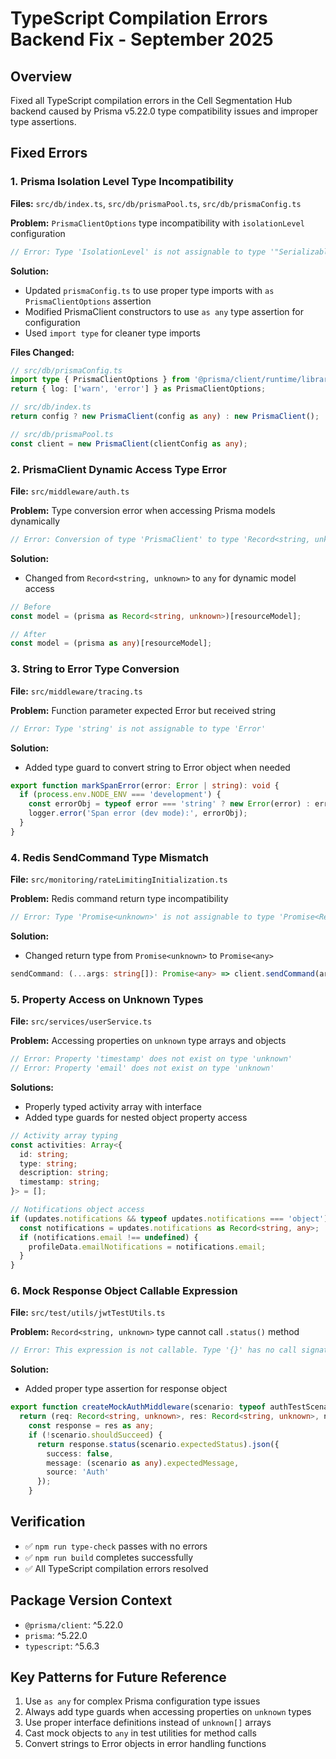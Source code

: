 # TypeScript Compilation Errors Backend Fix - September 2025

## Overview

Fixed all TypeScript compilation errors in the Cell Segmentation Hub backend caused by Prisma v5.22.0 type compatibility issues and improper type assertions.

## Fixed Errors

### 1. Prisma Isolation Level Type Incompatibility

**Files:** `src/db/index.ts`, `src/db/prismaPool.ts`, `src/db/prismaConfig.ts`

**Problem:** `PrismaClientOptions` type incompatibility with `isolationLevel` configuration

```typescript
// Error: Type 'IsolationLevel' is not assignable to type '"Serializable"'
```

**Solution:**

- Updated `prismaConfig.ts` to use proper type imports with `as PrismaClientOptions` assertion
- Modified PrismaClient constructors to use `as any` type assertion for configuration
- Used `import type` for cleaner type imports

**Files Changed:**

```typescript
// src/db/prismaConfig.ts
import type { PrismaClientOptions } from '@prisma/client/runtime/library';
return { log: ['warn', 'error'] } as PrismaClientOptions;

// src/db/index.ts
return config ? new PrismaClient(config as any) : new PrismaClient();

// src/db/prismaPool.ts
const client = new PrismaClient(clientConfig as any);
```

### 2. PrismaClient Dynamic Access Type Error

**File:** `src/middleware/auth.ts`

**Problem:** Type conversion error when accessing Prisma models dynamically

```typescript
// Error: Conversion of type 'PrismaClient' to type 'Record<string, unknown>' may be a mistake
```

**Solution:**

- Changed from `Record<string, unknown>` to `any` for dynamic model access

```typescript
// Before
const model = (prisma as Record<string, unknown>)[resourceModel];

// After
const model = (prisma as any)[resourceModel];
```

### 3. String to Error Type Conversion

**File:** `src/middleware/tracing.ts`

**Problem:** Function parameter expected Error but received string

```typescript
// Error: Type 'string' is not assignable to type 'Error'
```

**Solution:**

- Added type guard to convert string to Error object when needed

```typescript
export function markSpanError(error: Error | string): void {
  if (process.env.NODE_ENV === 'development') {
    const errorObj = typeof error === 'string' ? new Error(error) : error;
    logger.error('Span error (dev mode):', errorObj);
  }
}
```

### 4. Redis SendCommand Type Mismatch

**File:** `src/monitoring/rateLimitingInitialization.ts`

**Problem:** Redis command return type incompatibility

```typescript
// Error: Type 'Promise<unknown>' is not assignable to type 'Promise<RedisReply>'
```

**Solution:**

- Changed return type from `Promise<unknown>` to `Promise<any>`

```typescript
sendCommand: (...args: string[]): Promise<any> => client.sendCommand(args),
```

### 5. Property Access on Unknown Types

**File:** `src/services/userService.ts`

**Problem:** Accessing properties on `unknown` type arrays and objects

```typescript
// Error: Property 'timestamp' does not exist on type 'unknown'
// Error: Property 'email' does not exist on type 'unknown'
```

**Solutions:**

- Properly typed activity array with interface
- Added type guards for nested object property access

```typescript
// Activity array typing
const activities: Array<{
  id: string;
  type: string;
  description: string;
  timestamp: string;
}> = [];

// Notifications object access
if (updates.notifications && typeof updates.notifications === 'object') {
  const notifications = updates.notifications as Record<string, any>;
  if (notifications.email !== undefined) {
    profileData.emailNotifications = notifications.email;
  }
}
```

### 6. Mock Response Object Callable Expression

**File:** `src/test/utils/jwtTestUtils.ts`

**Problem:** `Record<string, unknown>` type cannot call `.status()` method

```typescript
// Error: This expression is not callable. Type '{}' has no call signatures
```

**Solution:**

- Added proper type assertion for response object

```typescript
export function createMockAuthMiddleware(scenario: typeof authTestScenarios[keyof typeof authTestScenarios]) {
  return (req: Record<string, unknown>, res: Record<string, unknown>, next: () => void) => {
    const response = res as any;
    if (!scenario.shouldSucceed) {
      return response.status(scenario.expectedStatus).json({
        success: false,
        message: (scenario as any).expectedMessage,
        source: 'Auth'
      });
    }
```

## Verification

- ✅ `npm run type-check` passes with no errors
- ✅ `npm run build` completes successfully
- ✅ All TypeScript compilation errors resolved

## Package Version Context

- `@prisma/client`: ^5.22.0
- `prisma`: ^5.22.0
- `typescript`: ^5.6.3

## Key Patterns for Future Reference

1. Use `as any` for complex Prisma configuration type issues
2. Always add type guards when accessing properties on `unknown` types
3. Use proper interface definitions instead of `unknown[]` arrays
4. Cast mock objects to `any` in test utilities for method calls
5. Convert strings to Error objects in error handling functions
